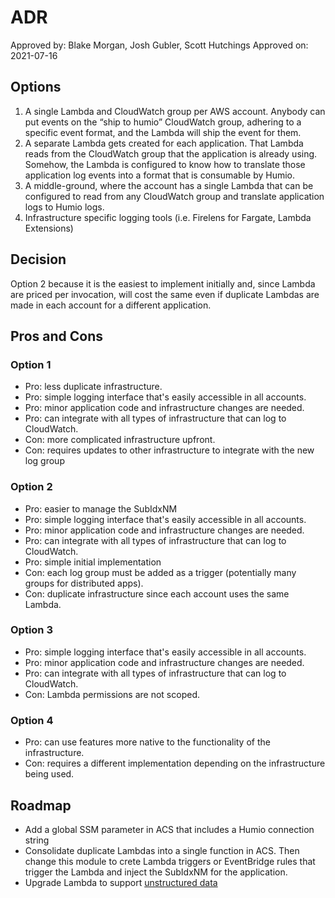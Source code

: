 # ADR

Approved by: Blake Morgan, Josh Gubler, Scott Hutchings
Approved on: 2021-07-16

## Options

1. A single Lambda and CloudWatch group per AWS account. Anybody can put events on the “ship to humio” CloudWatch 
   group, adhering to a specific event format, and the Lambda will ship the event for them. 
2. A separate Lambda gets created for each application. That Lambda reads from the CloudWatch group that the 
   application is already using. Somehow, the Lambda is configured to know how to translate those application log 
   events into a format that is consumable by Humio.
3. A middle-ground, where the account has a single Lambda that can be configured to read from any CloudWatch group and 
   translate application logs to Humio logs.
4. Infrastructure specific logging tools (i.e. Firelens for Fargate, Lambda Extensions)

## Decision

Option 2 because it is the easiest to implement initially and, since Lambda are priced per invocation, will cost the 
same even if duplicate Lambdas are made in each account for a different application.

## Pros and Cons

### Option 1

* Pro: less duplicate infrastructure.
* Pro: simple logging interface that's easily accessible in all accounts.
* Pro: minor application code and infrastructure changes are needed.
* Pro: can integrate with all types of infrastructure that can log to CloudWatch.
* Con: more complicated infrastructure upfront.
* Con: requires updates to other infrastructure to integrate with the new log group

### Option 2

* Pro: easier to manage the SubIdxNM
* Pro: simple logging interface that's easily accessible in all accounts.
* Pro: minor application code and infrastructure changes are needed.
* Pro: can integrate with all types of infrastructure that can log to CloudWatch.
* Pro: simple initial implementation
* Con: each log group must be added as a trigger (potentially many groups for distributed apps).
* Con: duplicate infrastructure since each account uses the same Lambda.

### Option 3

* Pro: simple logging interface that's easily accessible in all accounts.
* Pro: minor application code and infrastructure changes are needed.
* Pro: can integrate with all types of infrastructure that can log to CloudWatch.
* Con: Lambda permissions are not scoped.

### Option 4

* Pro: can use features more native to the functionality of the infrastructure.
* Con: requires a different implementation depending on the infrastructure being used.

## Roadmap

* Add a global SSM parameter in ACS that includes a Humio connection string
* Consolidate duplicate Lambdas into a single function in ACS. Then change this module to crete Lambda triggers or 
  EventBridge rules that trigger the Lambda and inject the SubIdxNM for the application.
* Upgrade Lambda to support [unstructured data](https://docs.humio.com/reference/api/ingest/#parser)